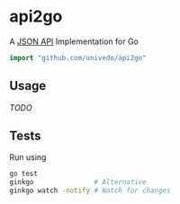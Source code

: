 # api2go

A [JSON API](http://jsonapi.org) Implementation for Go

```go
import "github.com/univedo/api2go"
```

## Usage

_TODO_

## Tests

Run using

```sh
go test
ginkgo               # Alternative
ginkgo watch -notify # Watch for changes
```
